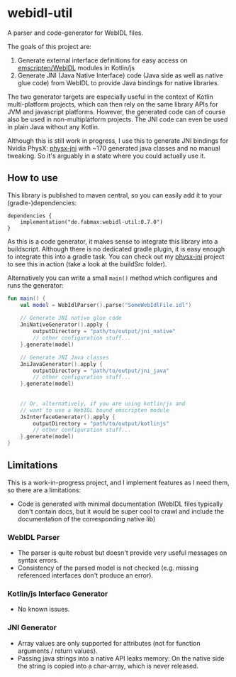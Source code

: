 # webidl-util

A parser and code-generator for WebIDL files.

The goals of this project are:
1. Generate external interface definitions for easy access on
   [emscripten/WebIDL](https://emscripten.org/docs/porting/connecting_cpp_and_javascript/WebIDL-Binder.html)
   modules in Kotlin/js
2. Generate JNI (Java Native Interface) code (Java side as well as native glue code) from WebIDL to provide Java
   bindings for native libraries.

The two generator targets are especially useful in the context of Kotlin multi-platform projects, which can then
rely on the same library APIs for JVM and javascript platforms. However, the generated code can of course also
be used in non-multiplatform projects. The JNI code can even be used in plain Java without any Kotlin.

Although this is still work in progress, I use this to generate JNI bindings for Nvidia PhysX:
[physx-jni](https://github.com/fabmax/physx-jni) with ~170 generated java classes and no manual tweaking.
So it's arguably in a state where you could actually use it.

## How to use
This library is published to maven central, so you can easily add ít to your (gradle-)dependencies:
```
dependencies {
    implementation("de.fabmax:webidl-util:0.7.0")
}
```

As this is a code generator, it makes sense to integrate this library into a buildscript. Although there is no
dedicated gradle plugin, it is easy enough to integrate this into a gradle task. You can check out my
[physx-jni](https://github.com/fabmax/physx-jni) project to see this in action (take a look at the buildSrc folder).

Alternatively you can write a small `main()` method which configures and runs the generator:

```kotlin
fun main() {
    val model = WebIdlParser().parse("SomeWebIdlFile.idl")
    
    // Generate JNI native glue code
    JniNativeGenerator().apply {
        outputDirectory = "path/to/output/jni_native"
        // other configuration stuff...
    }.generate(model)

    // Generate JNI Java classes
    JniJavaGenerator().apply {
        outputDirectory = "path/to/output/jni_java"
        // other configuration stuff...
    }.generate(model)
    
    
    // Or, alternatively, if you are using kotlin/js and
    // want to use a WebIDL bound emscripten module
    JsInterfaceGenerator().apply {
        outputDirectory = "path/to/output/kotlinjs"
        // other configuration stuff...
    }.generate(model)
}
```

## Limitations
This is a work-in-progress project, and I implement features as I need them, so there are a limitations:

- Code is generated with minimal documentation (WebIDL files typically don't contain docs, but it would be super cool
  to crawl and include the documentation of the corresponding native lib)

### WebIDL Parser
- The parser is quite robust but doesn't provide very useful messages on syntax errors.
- Consistency of the parsed model is not checked (e.g. missing referenced interfaces don't produce an error).

### Kotlin/js Interface Generator
- No known issues.

### JNI Generator
- Array values are only supported for attributes (not for function arguments / return values).
- Passing java strings into a native API leaks memory: On the native side the string is copied into a char-array,
  which is never released.
